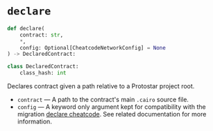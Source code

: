 # `declare`

```python
def declare(
    contract: str,
    *,
    config: Optional[CheatcodeNetworkConfig] = None
) -> DeclaredContract:

class DeclaredContract:
    class_hash: int
```
Declares contract given a path relative to a Protostar project root.

- `contract` — A path to the contract's main `.cairo` source file.
- `config` — A keyword only argument kept for compatibility with the migration [declare cheatcode](../../09-migrations/declare.md). See related documentation for more information.

